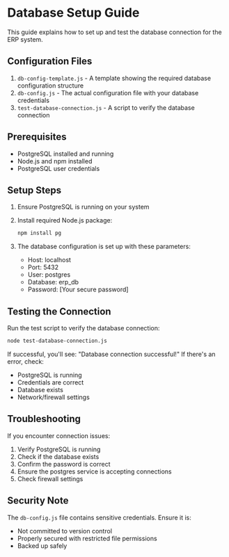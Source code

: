 # Database Setup Guide

This guide explains how to set up and test the database connection for the ERP system.

## Configuration Files

1. `db-config-template.js` - A template showing the required database configuration structure
2. `db-config.js` - The actual configuration file with your database credentials
3. `test-database-connection.js` - A script to verify the database connection

## Prerequisites

- PostgreSQL installed and running
- Node.js and npm installed
- PostgreSQL user credentials

## Setup Steps

1. Ensure PostgreSQL is running on your system
2. Install required Node.js package:
   ```bash
   npm install pg
   ```

3. The database configuration is set up with these parameters:
   - Host: localhost
   - Port: 5432
   - User: postgres
   - Database: erp_db
   - Password: [Your secure password]

## Testing the Connection

Run the test script to verify the database connection:
```bash
node test-database-connection.js
```

If successful, you'll see: "Database connection successful!"
If there's an error, check:
- PostgreSQL is running
- Credentials are correct
- Database exists
- Network/firewall settings

## Troubleshooting

If you encounter connection issues:
1. Verify PostgreSQL is running
2. Check if the database exists
3. Confirm the password is correct
4. Ensure the postgres service is accepting connections
5. Check firewall settings

## Security Note

The `db-config.js` file contains sensitive credentials. Ensure it is:
- Not committed to version control
- Properly secured with restricted file permissions
- Backed up safely
